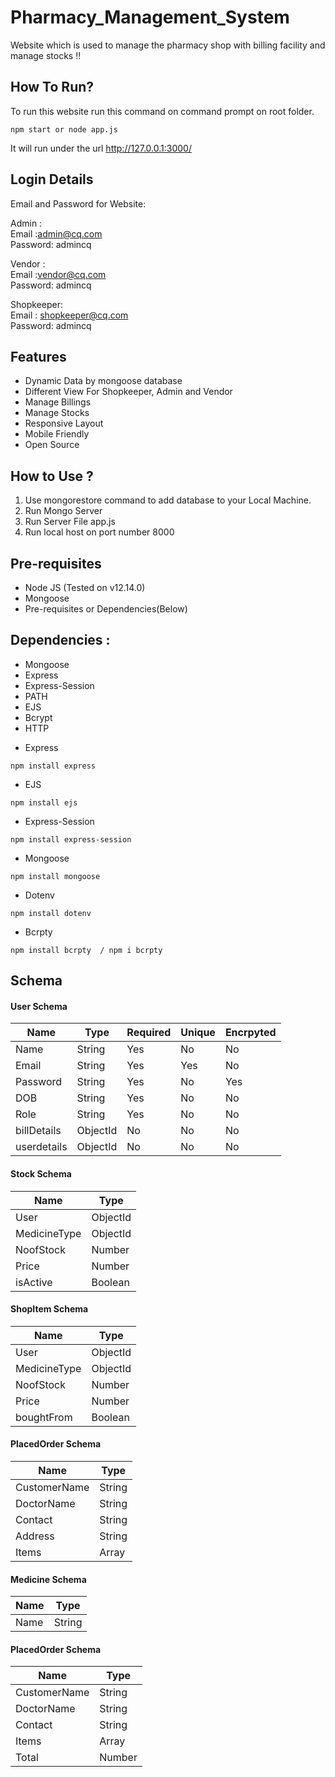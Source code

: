 # Pharmacy_Management_System

Website which is used to manage the pharmacy shop with billing facility and manage stocks !!

## How To Run?

To run this website run this command on command prompt on root folder.

```
npm start or node app.js
```

It will run under the url http://127.0.0.1:3000/


## Login Details

Email and Password for Website:<br>

Admin :<br>
Email :admin@cq.com<br>
Password: admincq<br>

Vendor :<br>
Email :vendor@cq.com<br>
Password: admincq<br>

Shopkeeper:<br>
Email : shopkeeper@cq.com<br>
Password: admincq<br>

## Features

- Dynamic Data by mongoose database
- Different View For Shopkeeper, Admin and Vendor
- Manage Billings
- Manage Stocks
- Responsive Layout
- Mobile Friendly
- Open Source

## How to Use ?
<ol type="number">
<li> Use mongorestore command to add database to your Local Machine.</li>
<li>Run Mongo Server</li>
<li>Run Server File app.js</li>
<li>Run local host on port number 8000</li>
</ol>

## Pre-requisites

- Node JS (Tested on v12.14.0)
- Mongoose
- Pre-requisites or Dependencies(Below)

## Dependencies :

<ul>
  <li>Mongoose</li>
  <li>Express</li>
  <li>Express-Session</li>
  <li>PATH</li>
  <li>EJS</li>
  <li>Bcrypt</li>
  <li>HTTP</li>
</ul>

- Express

```
npm install express
```

- EJS

```
npm install ejs
```

- Express-Session

```
npm install express-session
```

- Mongoose

```
npm install mongoose
```

- Dotenv

```
npm install dotenv
```

- Bcrpty

```
npm install bcrpty  / npm i bcrpty
```


## Schema

<h4><b>User Schema</b></h4>

| Name         | Type     | Required | Unique | Encrpyted |
| ------------ | -------- | -------- | ------ | --------- |
| Name         | String   | Yes      | No     | No        |
| Email        | String   | Yes      | Yes    | No        |
| Password     | String   | Yes      | No     | Yes       |
| DOB          | String   | Yes      | No     | No        |
| Role         | String   | Yes      | No     | No        |
| billDetails  | ObjectId | No       | No     | No        |
| userdetails  | ObjectId | No       | No     | No        |

<h4><b>Stock Schema</b></h4>

| Name          | Type     |
| ------------- | -------- |
| User          | ObjectId |
| MedicineType  | ObjectId |
| NoofStock     | Number   |
| Price         | Number   |
| isActive      | Boolean  |


<h4><b>ShopItem Schema</b></h4>

| Name          | Type     |
| ------------- | -------- |
| User          | ObjectId |
| MedicineType  | ObjectId |
| NoofStock     | Number   |
| Price         | Number   |
| boughtFrom    | Boolean  |


<h4><b>PlacedOrder Schema</b></h4>

| Name          | Type     |
| ------------- | -------- |
| CustomerName  | String   |
| DoctorName    | String   |
| Contact       | String   |
| Address       | String   |
| Items         | Array    |

<h4><b>Medicine Schema</b></h4>

| Name          | Type     |
| ------------- | -------- |
| Name          | String   |

<h4><b>PlacedOrder Schema</b></h4>

| Name          | Type     |
| ------------- | -------- |
| CustomerName  | String   |
| DoctorName    | String   |
| Contact       | String   |
| Items         | Array    |
| Total         | Number   |

